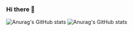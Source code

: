 ### Hi there 👋

![Anurag's GitHub stats](https://github-readme-stats.vercel.app/api?username=hamzapro305&hide=contribs,prs)
![Anurag's GitHub stats](https://github-readme-stats.vercel.app/api?username=hamzapro305&show_icons=true&theme=radical)
